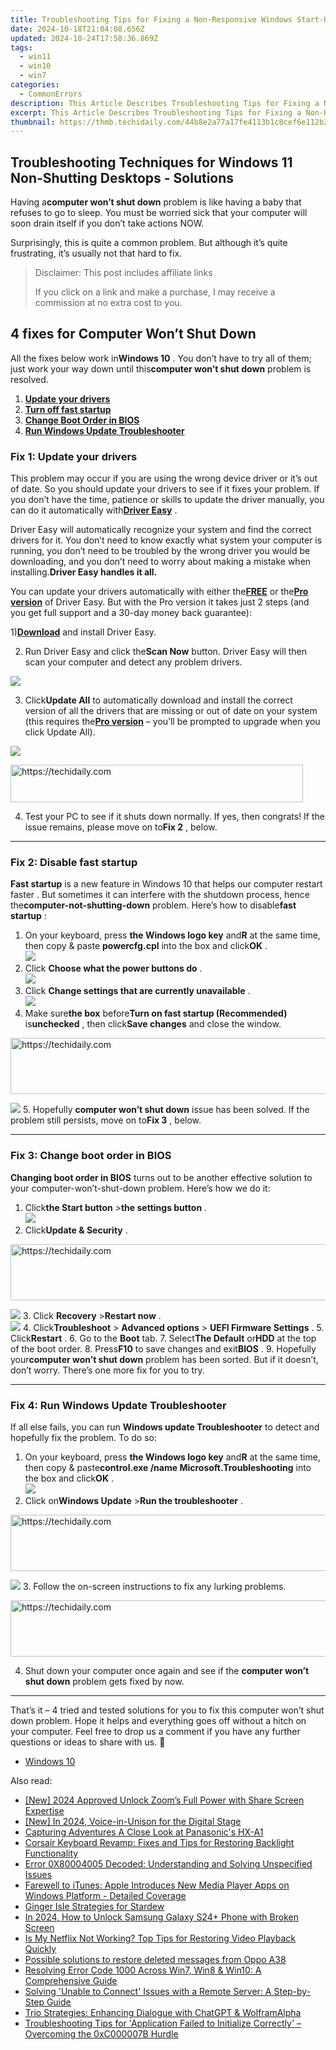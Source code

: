 ```yaml
---
title: Troubleshooting Tips for Fixing a Non-Responsive Windows Start-Up
date: 2024-10-18T21:04:08.656Z
updated: 2024-10-24T17:58:36.869Z
tags:
  - win11
  - win10
  - win7
categories:
  - CommonErrors
description: This Article Describes Troubleshooting Tips for Fixing a Non-Responsive Windows Start-Up
excerpt: This Article Describes Troubleshooting Tips for Fixing a Non-Responsive Windows Start-Up
thumbnail: https://thmb.techidaily.com/44b8e2a77a17fe4113b1c8cef6e112b2db098718a055c6f3927bcc9e40cc66cb.jpg
---
```


## Troubleshooting Techniques for Windows 11 Non-Shutting Desktops - Solutions

Having a**computer won’t shut down** problem is like having a baby that refuses to go to sleep. You must be worried sick that your computer will soon drain itself if you don’t take actions NOW.

 Surprisingly, this is quite a common problem. But although it’s quite frustrating, it’s usually not that hard to fix.

>  Disclaimer: This post includes affiliate links
>
>  If you click on a link and make a purchase, I may receive a commission at no extra cost to you.
>

## 4 fixes for C**omputer Won’t Shut Down**

 All the fixes below work in**Windows 10** . You don’t have to try all of them; just work your way down until this**computer won’t shut down** problem is resolved.

1. **[Update your drivers](https://tools.techidaily.com/drivereasy/download/)**
2. **[Turn off fast startup](https://tools.techidaily.com/drivereasy/download/)**
3. **[Change Boot Order in BIOS](https://tools.techidaily.com/drivereasy/download/)**
4. **[Run Windows Update Troubleshooter](https://tools.techidaily.com/drivereasy/download/)**

### Fix 1: Update your drivers

 This problem may occur if you are using the wrong device driver or it’s out of date. So you should update your drivers to see if it fixes your problem. If you don’t have the time, patience or skills to update the driver manually, you can do it automatically with[**Driver Easy**](https://tools.techidaily.com/drivereasy/download/) .

 Driver Easy will automatically recognize your system and find the correct drivers for it. You don’t need to know exactly what system your computer is running, you don’t need to be troubled by the wrong driver you would be downloading, and you don’t need to worry about making a mistake when installing.**Driver Easy handles it all.**

 You can update your drivers automatically with either the[**FREE**](https://tools.techidaily.com/drivereasy/download/) or the[**Pro version**](https://tools.techidaily.com/drivereasy/download/) of Driver Easy. But with the Pro version it takes just 2 steps (and you get full support and a 30-day money back guarantee):

 1)[**Download**](https://tools.techidaily.com/drivereasy/download/) and install Driver Easy.

 2) Run Driver Easy and click the**Scan Now** button. Driver Easy will then scan your computer and detect any problem drivers.

![](https://images.drivereasy.com/wp-content/uploads/2019/08/image-221.png)

 3) Click**Update All** to automatically download and install the correct version of all the drivers that are missing or out of date on your system (this requires the[**Pro version**](https://tools.techidaily.com/drivereasy/download/) – you’ll be prompted to upgrade when you click Update All).

![](https://images.drivereasy.com/wp-content/uploads/2019/08/image-222.png)

<!-- affiliate ads begin -->
<a href="https://aligracehair.sjv.io/c/5597632/2135360/19272" target="_top" id="2135360">
  <img src="//a.impactradius-go.com/display-ad/19272-2135360" border="0" alt="https://techidaily.com" width="468" height="60"/>
</a>
<img height="0" width="0" src="https://aligracehair.sjv.io/i/5597632/2135360/19272" style="position:absolute;visibility:hidden;" border="0" />
<!-- affiliate ads end -->

 4) Test your PC to see if it shuts down normally. If yes, then congrats! If the issue remains, please move on to**Fix 2** , below.

---

### Fix 2: Disable fast startup

**Fast startup**  is a new feature in Windows 10 that helps our computer restart faster . But sometimes it can interfere with the shutdown process, hence the**computer-not-shutting-down** problem. Here’s how to disable**fast startup** :

1. On your keyboard, press **the Windows logo key**   and**R** at the same time, then copy & paste **powercfg.cpl** into the box and click**OK** .  
![](https://images.drivereasy.com/wp-content/uploads/2018/06/img_5b18a767ca59d.png)
2. Click **Choose what the power buttons do** .  
![](https://images.drivereasy.com/wp-content/uploads/2018/06/img_5b18a3badd41c.jpg)
3. Click **Change settings that are currently unavailable** .  
![](https://images.drivereasy.com/wp-content/uploads/2018/06/img_5b18a400297e5.jpg)
4. Make sure**the box** before**Turn on fast startup (Recommended)** is**unchecked** , then click**Save changes** and close the window.  

<!-- affiliate ads begin -->
<a href="https://aligracehair.sjv.io/c/5597632/1915830/19272" target="_top" id="1915830">
  <img src="//a.impactradius-go.com/display-ad/19272-1915830" border="0" alt="https://techidaily.com" width="728" height="90"/>
</a>
<img height="0" width="0" src="https://aligracehair.sjv.io/i/5597632/1915830/19272" style="position:absolute;visibility:hidden;" border="0" />
<!-- affiliate ads end -->

![](https://images.drivereasy.com/wp-content/uploads/2018/06/img_5b18a54d8f96d.jpg)
5. Hopefully **computer won’t shut down** issue has been solved. If the problem still persists, move on to**Fix 3** , below.

---

### Fix 3: Change boot order in BIOS

**Changing boot order in BIOS** turns out to be another effective solution to your computer-won’t-shut-down problem. Here’s how we do it:

1. Click**the Start button**  \>**the settings button** .  
![](https://images.drivereasy.com/wp-content/uploads/2018/06/img_5b18b55bb2129.jpg)
2. Click**Update & Security** .  

<!-- affiliate ads begin -->
<a href="https://aligracehair.sjv.io/c/5597632/1918703/19272" target="_top" id="1918703">
  <img src="//a.impactradius-go.com/display-ad/19272-1918703" border="0" alt="https://techidaily.com" width="728" height="90"/>
</a>
<img height="0" width="0" src="https://aligracehair.sjv.io/i/5597632/1918703/19272" style="position:absolute;visibility:hidden;" border="0" />
<!-- affiliate ads end -->

![](https://images.drivereasy.com/wp-content/uploads/2018/06/img_5b18cb374f90f.jpg)
3. Click **Recovery** \>**Restart now** .  
![](https://images.drivereasy.com/wp-content/uploads/2018/06/img_5b18cbd3abfd3.jpg)
4. Click**Troubleshoot** \> **Advanced options** \> **UEFI Firmware Settings** .
5. Click**Restart** .
6. Go to the **Boot** tab.
7. Select**The Default** or**HDD** at the top of the boot order.
8. Press**F10** to save changes and exit**BIOS** .
9. Hopefully your**computer won’t shut down** problem has been sorted. But if it doesn’t, don’t worry. There’s one more fix for you to try.

---

### Fix 4: Run Windows Update Troubleshooter

 If all else fails, you can run **Windows update Troubleshooter** to detect and hopefully fix the problem. To do so:

1. On your keyboard, press **the Windows logo key** and**R** at the same time, then copy & paste**control.exe /name Microsoft.Troubleshooting**  into the box and click**OK** .  
![](https://images.drivereasy.com/wp-content/uploads/2018/06/img_5b18cf9a8ee61.png)
2. Click on**Windows Update** \>**Run the troubleshooter** .  

<!-- affiliate ads begin -->
<a href="https://unicoeye.pxf.io/c/5597632/2148773/18498" target="_top" id="2148773">
  <img src="//a.impactradius-go.com/display-ad/18498-2148773" border="0" alt="https://techidaily.com" width="728" height="90"/>
</a>
<img height="0" width="0" src="https://unicoeye.pxf.io/i/5597632/2148773/18498" style="position:absolute;visibility:hidden;" border="0" />
<!-- affiliate ads end -->

![](https://images.drivereasy.com/wp-content/uploads/2018/06/img_5b18cff93cfa2.jpg)
3. Follow the on-screen instructions to fix any lurking problems.

<!-- affiliate ads begin -->
<a href="https://appsumo.8odi.net/c/5597632/2052063/7443" target="_top" id="2052063">
  <img src="//a.impactradius-go.com/display-ad/7443-2052063" border="0" alt="https://techidaily.com" width="728" height="90"/>
</a>
<img height="0" width="0" src="https://appsumo.8odi.net/i/5597632/2052063/7443" style="position:absolute;visibility:hidden;" border="0" />
<!-- affiliate ads end -->

4. Shut down your computer once again and see if the **computer won’t shut down** problem gets fixed by now.

---

 That’s it – 4 tried and tested solutions for you to fix this computer won’t shut down problem. Hope it helps and everything goes off without a hitch on your computer. Feel free to drop us a comment if you have any further questions or ideas to share with us. 🙂

* [Windows 10](https://tools.techidaily.com/drivereasy/download/)

<ins class="adsbygoogle"
     style="display:block"
     data-ad-format="autorelaxed"
     data-ad-client="ca-pub-7571918770474297"
     data-ad-slot="1223367746"></ins>

<ins class="adsbygoogle"
     style="display:block"
     data-ad-client="ca-pub-7571918770474297"
     data-ad-slot="8358498916"
     data-ad-format="auto"
     data-full-width-responsive="true"></ins>

<span class="atpl-alsoreadstyle">Also read:</span>
<div><ul>
<li><a href="https://visual-screen-recording.techidaily.com/new-2024-approved-unlock-zooms-full-power-with-share-screen-expertise/"><u>[New] 2024 Approved Unlock Zoom’s Full Power with Share Screen Expertise</u></a></li>
<li><a href="https://tiktok-video-recordings.techidaily.com/new-in-2024-voice-in-unison-for-the-digital-stage/"><u>[New] In 2024, Voice-in-Unison for the Digital Stage</u></a></li>
<li><a href="https://extra-hints.techidaily.com/capturing-adventures-a-close-look-at-panasonics-hx-a1/"><u>Capturing Adventures A Close Look at Panasonic's HX-A1</u></a></li>
<li><a href="https://common-error.techidaily.com/corsair-keyboard-revamp-fixes-and-tips-for-restoring-backlight-functionality/"><u>Corsair Keyboard Revamp: Fixes and Tips for Restoring Backlight Functionality</u></a></li>
<li><a href="https://common-error.techidaily.com/error-0x80004005-decoded-understanding-and-solving-unspecified-issues/"><u>Error 0X80004005 Decoded: Understanding and Solving Unspecified Issues</u></a></li>
<li><a href="https://tech-savvy.techidaily.com/farewell-to-itunes-apple-introduces-new-media-player-apps-on-windows-platform-detailed-coverage/"><u>Farewell to iTunes: Apple Introduces New Media Player Apps on Windows Platform - Detailed Coverage</u></a></li>
<li><a href="https://visual-screen-recording.techidaily.com/ginger-isle-strategies-for-stardew/"><u>Ginger Isle Strategies for Stardew</u></a></li>
<li><a href="https://android-unlock.techidaily.com/in-2024-how-to-unlock-samsung-galaxy-s24plus-phone-with-broken-screen-by-drfone-android/"><u>In 2024, How to Unlock Samsung Galaxy S24+ Phone with Broken Screen</u></a></li>
<li><a href="https://common-error.techidaily.com/is-my-netflix-not-working-top-tips-for-restoring-video-playback-quickly/"><u>Is My Netflix Not Working? Top Tips for Restoring Video Playback Quickly</u></a></li>
<li><a href="https://review-topics.techidaily.com/possible-solutions-to-restore-deleted-messages-from-oppo-a38-by-fonelab-android-recover-messages/"><u>Possible solutions to restore deleted messages from Oppo A38</u></a></li>
<li><a href="https://common-error.techidaily.com/resolving-error-code-1000-across-win7-win8-and-win10-a-comprehensive-guide/"><u>Resolving Error Code 1000 Across Win7, Win8 & Win10: A Comprehensive Guide</u></a></li>
<li><a href="https://common-error.techidaily.com/solving-unable-to-connect-issues-with-a-remote-server-a-step-by-step-guide/"><u>Solving 'Unable to Connect' Issues with a Remote Server: A Step-by-Step Guide</u></a></li>
<li><a href="https://tech-hub.techidaily.com/trio-strategies-enhancing-dialogue-with-chatgpt-and-wolframalpha/"><u>Trio Strategies: Enhancing Dialogue with ChatGPT & WolframAlpha</u></a></li>
<li><a href="https://common-error.techidaily.com/troubleshooting-tips-for-application-failed-to-initialize-correctly-overcoming-the-0xc000007b-hurdle/"><u>Troubleshooting Tips for 'Application Failed to Initialize Correctly' – Overcoming the 0xC000007B Hurdle</u></a></li>
</ul></div>

